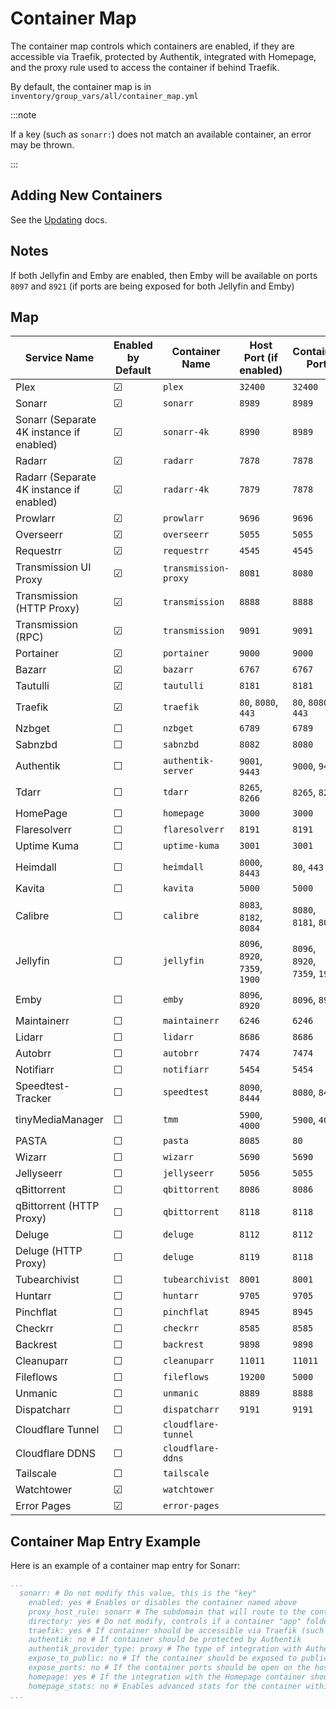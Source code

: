 # Container Map

The container map controls which containers are enabled, if they are accessible via Traefik, protected by Authentik, integrated with Homepage, and the proxy rule used to access the container if behind Traefik.

By default, the container map is in `inventory/group_vars/all/container_map.yml`

:::note

If a key (such as `sonarr:`) does not match an available container, an error may be thrown.

:::

## Adding New Containers

See the [Updating](./getting-started/updating.md) docs.

## Notes

If both Jellyfin and Emby are enabled, then Emby will be available on ports `8097` and `8921` (if ports are being exposed for both Jellyfin and Emby)

## Map

| Service Name                             | Enabled by Default | Container Name       | Host Port (if enabled)         | Container Port                 | Accessible via Traefik | Homepage Integration |
| ---------------------------------------- | ------------------ | -------------------- | ------------------------------ | ------------------------------ | ---------------------- | -------------------- |
| Plex                                     | &#9745;            | `plex`               | `32400`                        | `32400`                        | &#9745;                | &#9745;              |
| Sonarr                                   | &#9745;            | `sonarr`             | `8989`                         | `8989`                         | &#9745;                | &#9745;              |
| Sonarr (Separate 4K instance if enabled) | &#9745;            | `sonarr-4k`          | `8990`                         | `8989`                         | &#9745;                | &#9745;              |
| Radarr                                   | &#9745;            | `radarr`             | `7878`                         | `7878`                         | &#9745;                | &#9745;              |
| Radarr (Separate 4K instance if enabled) | &#9745;            | `radarr-4k`          | `7879`                         | `7878`                         | &#9745;                | &#9745;              |
| Prowlarr                                 | &#9745;            | `prowlarr`           | `9696`                         | `9696`                         | &#9745;                | &#9745;              |
| Overseerr                                | &#9745;            | `overseerr`          | `5055`                         | `5055`                         | &#9745;                | &#9745;              |
| Requestrr                                | &#9745;            | `requestrr`          | `4545`                         | `4545`                         | &#9745;                | &#9744;              |
| Transmission UI Proxy                    | &#9745;            | `transmission-proxy` | `8081`                         | `8080`                         | &#9745;                | &#9745;              |
| Transmission (HTTP Proxy)                | &#9745;            | `transmission`       | `8888`                         | `8888`                         | &#9744;                | &#9744;              |
| Transmission (RPC)                       | &#9745;            | `transmission`       | `9091`                         | `9091`                         | &#9744;                | &#9744;              |
| Portainer                                | &#9745;            | `portainer`          | `9000`                         | `9000`                         | &#9745;                | &#9745;              |
| Bazarr                                   | &#9745;            | `bazarr`             | `6767`                         | `6767`                         | &#9745;                | &#9745;              |
| Tautulli                                 | &#9745;            | `tautulli`           | `8181`                         | `8181`                         | &#9745;                | &#9745;              |
| Traefik                                  | &#9745;            | `traefik`            | `80`, `8080`, `443`            | `80`, `8080`, `443`            | &#9745;                | &#9745;              |
| Nzbget                                   | &#9744;            | `nzbget`             | `6789`                         | `6789`                         | &#9745;                | &#9745;              |
| Sabnzbd                                   | &#9744;            | `sabnzbd`             | `8082`                         | `8080`                         | &#9745;                | &#9745;              |
| Authentik                                | &#9744;            | `authentik-server`   | `9001`, `9443`                 | `9000`, `9443`                 | &#9745;                | &#9745;              |
| Tdarr                                    | &#9744;            | `tdarr`              | `8265`, `8266`                 | `8265`, `8266`                 | &#9745;                | &#9745;              |
| HomePage                                 | &#9744;            | `homepage`           | `3000`                         | `3000`                         | &#9745;                | &#9744;              |
| Flaresolverr                             | &#9744;            | `flaresolverr`       | `8191`                         | `8191`                         | &#9744;                | &#9744;              |
| Uptime Kuma                              | &#9744;            | `uptime-kuma`        | `3001`                         | `3001`                         | &#9745;                | &#9745;              |
| Heimdall                                 | &#9744;            | `heimdall`           | `8000`, `8443`                 | `80`, `443`                    | &#9745;                | &#9744;              |
| Kavita                                   | &#9744;            | `kavita`             | `5000`                         | `5000`                         | &#9745;                | &#9744;              |
| Calibre                                  | &#9744;            | `calibre`            | `8083`, `8182`, `8084`         | `8080`, `8181`, `8081`         | &#9745;                | &#9744;              |
| Jellyfin                                 | &#9744;            | `jellyfin`           | `8096`, `8920`, `7359`, `1900` | `8096`, `8920`, `7359`, `1900` | &#9745;                | &#9745;              |
| Emby                                     | &#9744;            | `emby`               | `8096`, `8920`                 | `8096`, `8920`                 | &#9745;                | &#9745;              |
| Maintainerr                              | &#9744;            | `maintainerr`        | `6246`                         | `6246`                         | &#9745;                | &#9744;              |
| Lidarr                                   | &#9744;            | `lidarr`             | `8686`                         | `8686`                         | &#9745;                | &#9745;              |
| Autobrr                                  | &#9744;            | `autobrr`            | `7474`                         | `7474`                         | &#9745;                | &#9745;              |
| Notifiarr                                | &#9744;            | `notifiarr`          | `5454`                         | `5454`                         | &#9745;                | &#9744;              |
| Speedtest-Tracker                        | &#9744;            | `speedtest`          | `8090`, `8444`                 | `8080`, `8443`                 | &#9745;                | &#9745;              |
| tinyMediaManager                         | &#9744;            | `tmm`                | `5900`, `4000`                 | `5900`, `4000`                 | &#9745;                | &#9744;              |
| PASTA                                    | &#9744;            | `pasta`              | `8085`                         | `80`                           | &#9745;                | &#9744;              |
| Wizarr                                   | &#9744;            | `wizarr`             | `5690`                         | `5690`                         | &#9745;                | &#9744;              |
| Jellyseerr                               | &#9744;            | `jellyseerr`         | `5056`                         | `5055`                         | &#9745;                | &#9745;              |
| qBittorrent                              | &#9744;            | `qbittorrent`        | `8086`                         | `8086`                         | &#9745;                | &#9745;              |
| qBittorrent (HTTP Proxy)                 | &#9744;            | `qbittorrent`        | `8118`                         | `8118`                         | &#9744;                | &#9744;              |
| Deluge                                   | &#9744;            | `deluge`             | `8112`                         | `8112`                         | &#9745;                | &#9745;              |
| Deluge (HTTP Proxy)                      | &#9744;            | `deluge`             | `8119`                         | `8118`                         | &#9744;                | &#9744;              |
| Tubearchivist                            | &#9744;            | `tubearchivist`      | `8001`                         | `8001`                         | &#9745;                | &#9745;              |
| Huntarr                                  | &#9744;            | `huntarr`            | `9705`                         | `9705`                         | &#9745;                | &#9745;              |
| Pinchflat                                | &#9744;            | `pinchflat`          | `8945`                         | `8945`                         | &#9745;                | &#9745;              |
| Checkrr                                  | &#9744;            | `checkrr`            | `8585`                         | `8585`                         | &#9745;                | &#9745;              |
| Backrest                                 | &#9744;            | `backrest`           | `9898`                         | `9898`                         | &#9745;                | &#9745;              |
| Cleanuparr                               | &#9744;            | `cleanuparr`         | `11011`                        | `11011`                        | &#9745;                | &#9744;              |
| Fileflows                                | &#9744;            | `fileflows`          | `19200`                        | `5000`                         | &#9745;                | &#9745;              |
| Unmanic                                  | &#9744;            | `unmanic`            | `8889`                         | `8888`                         | &#9745;                | &#9745;              |
| Dispatcharr                              | &#9744;            | `dispatcharr`        | `9191`                         | `9191`                         | &#9745;                | &#9744;              |
| Cloudflare Tunnel                        | &#9744;            | `cloudflare-tunnel`  |                                |                                | &#9744;                | &#9744;              |
| Cloudflare DDNS                          | &#9744;            | `cloudflare-ddns`    |                                |                                | &#9744;                | &#9744;              |
| Tailscale                                | &#9744;            | `tailscale`          |                                |                                | &#9744;                | &#9744;              |
| Watchtower                               | &#9745;            | `watchtower`         |                                |                                | &#9744;                | &#9744;              |
| Error Pages                              | &#9745;            | `error-pages`        |                                |                                | &#9744;                | &#9744;              |


## Container Map Entry Example

Here is an example of a container map entry for Sonarr:

```yaml
...
  sonarr: # Do not modify this value, this is the "key"
    enabled: yes # Enables or disables the container named above
    proxy_host_rule: sonarr # The subdomain that will route to the container (based on HTTP Host header)
    directory: yes # Do not modify, controls if a container "app" folder is created
    traefik: yes # If container should be accessible via Traefik (such as `<proxy_host_rule>.<domain>`)
    authentik: no # If container should be protected by Authentik
    authentik_provider_type: proxy # The type of integration with Authentik. Likely `proxy` unless you know it's `oauth2`
    expose_to_public: no # If the container should be exposed to public (0.0.0.0/0) traffic
    expose_ports: no # If the container ports should be open on the host
    homepage: yes # If the integration with the Homepage container should be enabled
    homepage_stats: no # Enables advanced stats for the container within Homepage (CPU, RAM, RX/TX)
...
```
